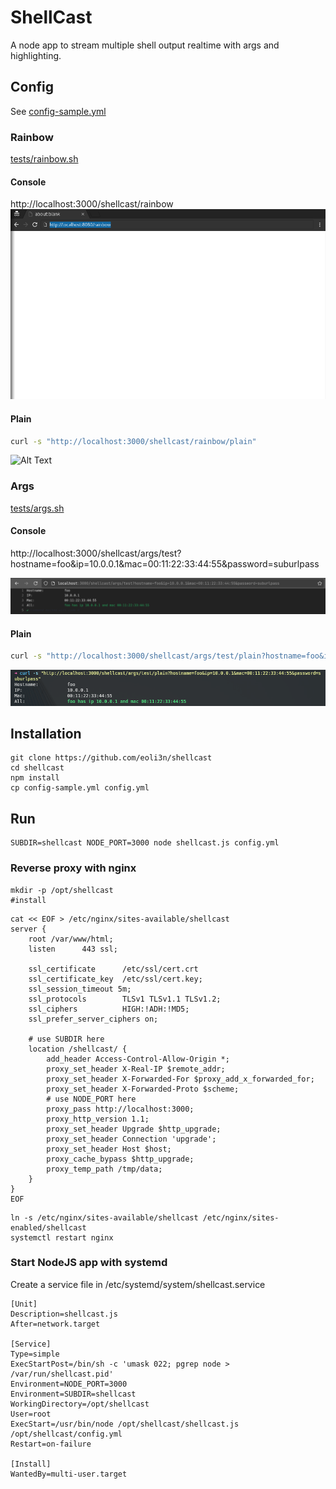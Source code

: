 # ShellCast

A node app to stream multiple shell output realtime with args and highlighting.  

## Config

See [config-sample.yml](config-sample.yml)

### Rainbow

[tests/rainbow.sh](tests/rainbow.sh)

#### Console

http://localhost:3000/shellcast/rainbow
![Alt Text](tests/rainbow.gif)

#### Plain

```bash
curl -s "http://localhost:3000/shellcast/rainbow/plain"
```

![Alt Text](tests/rainbow_plain.gif)

### Args

[tests/args.sh](tests/args.sh)

#### Console

http://localhost:3000/shellcast/args/test?hostname=foo&ip=10.0.0.1&mac=00:11:22:33:44:55&password=suburlpass

![Alt Text](tests/args.png)

#### Plain

```bash
curl -s "http://localhost:3000/shellcast/args/test/plain?hostname=foo&ip=10.0.0.1&mac=00:11:22:33:44:55&password=suburlpass"
```

![Alt Text](tests/args_plain.png)

## Installation
```
git clone https://github.com/eoli3n/shellcast
cd shellcast
npm install
cp config-sample.yml config.yml
```
## Run
```
SUBDIR=shellcast NODE_PORT=3000 node shellcast.js config.yml
```

### Reverse proxy with nginx
```
mkdir -p /opt/shellcast
#install
```
```
cat << EOF > /etc/nginx/sites-available/shellcast
server {
    root /var/www/html;
    listen      443 ssl;

    ssl_certificate      /etc/ssl/cert.crt
    ssl_certificate_key  /etc/ssl/cert.key;
    ssl_session_timeout 5m;
    ssl_protocols        TLSv1 TLSv1.1 TLSv1.2;
    ssl_ciphers          HIGH:!ADH:!MD5;
    ssl_prefer_server_ciphers on;

    # use SUBDIR here
    location /shellcast/ {
        add_header Access-Control-Allow-Origin *;
        proxy_set_header X-Real-IP $remote_addr;                      
        proxy_set_header X-Forwarded-For $proxy_add_x_forwarded_for;                                              
        proxy_set_header X-Forwarded-Proto $scheme;
        # use NODE_PORT here
        proxy_pass http://localhost:3000;
        proxy_http_version 1.1;
        proxy_set_header Upgrade $http_upgrade;
        proxy_set_header Connection 'upgrade';
        proxy_set_header Host $host;
        proxy_cache_bypass $http_upgrade;
        proxy_temp_path /tmp/data;
    }
}
EOF
```

```
ln -s /etc/nginx/sites-available/shellcast /etc/nginx/sites-enabled/shellcast
systemctl restart nginx
```

### Start NodeJS app with systemd
Create a service file in /etc/systemd/system/shellcast.service

```
[Unit]
Description=shellcast.js
After=network.target

[Service]
Type=simple
ExecStartPost=/bin/sh -c 'umask 022; pgrep node > /var/run/shellcast.pid'
Environment=NODE_PORT=3000
Environment=SUBDIR=shellcast
WorkingDirectory=/opt/shellcast
User=root
ExecStart=/usr/bin/node /opt/shellcast/shellcast.js /opt/shellcast/config.yml
Restart=on-failure

[Install]
WantedBy=multi-user.target
```

